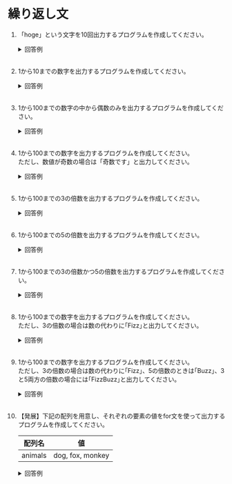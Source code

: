 # 繰り返し文

1. 「hoge」という文字を10回出力するプログラムを作成してください。

    <details><summary>回答例</summary><div>
            
    ```
    for (int i = 1; i <= 10; i++) {
        System.out.println("hoge");
    }
    ```
            
    </div></details>
        

    <br>
	
2. 1から10までの数字を出力するプログラムを作成してください。

    <details><summary>回答例</summary><div>
            
    ```
    for (int i = 1; i <= 10; i++) {
        System.out.println(i);
    }
    ```
            
    </div></details>
        

    <br>
		
4. 1から100までの数字の中から偶数のみを出力するプログラムを作成してください。

    <details><summary>回答例</summary><div>
            
    ```
    for (i = 1; i <= 100; i++) {
        if (i % 2 == 0) {
            System.out.println(i);
        }
    }
    ```
            
    </div></details>
        

    <br>

5. 1から100までの数字を出力するプログラムを作成してください。  
ただし、数値が奇数の場合は「奇数です」と出力してください。

    <details><summary>回答例</summary><div>
            
    ```
    for (int i = 1; i <= 100; i++) {
        if (i % 2 != 0) {
            echo '奇数です';
            System.out.println("奇数です");
        } else {
            System.out.println(i);
        }
    }
    ```
            
    </div></details>
        

    <br>
	
6. 1から100までの3の倍数を出力するプログラムを作成してください。  

    <details><summary>回答例</summary><div>
            
    ```
    for (int i = 1; i <= 100; i++) {
        if (i % 3 == 0) {
            System.out.println(i);
        }
    }
    ```
            
    </div></details>
        

    <br>
	
7. 1から100までの5の倍数を出力するプログラムを作成してください。  

    <details><summary>回答例</summary><div>
            
    ```
    for (int i = 1; i <= 100; i++) {
        if (i % 5 == 0) {
            System.out.println(i);
        }
    }
    ```
            
    </div></details>
        

    <br>
	
8. 1から100までの3の倍数かつ5の倍数を出力するプログラムを作成してください。  

    <details><summary>回答例</summary><div>
            
    ```
    for (int i = 1; i <= 100; i++) {
        if (i % 3 == 0 && i % 5 == 0) {
            System.out.println(i);
        }
    }
    ```
            
    </div></details>
        

    <br>
	
9. 1から100までの数字を出力するプログラムを作成してください。  
ただし、3の倍数の場合は数の代わりに｢Fizz｣と出力してください。

    <details><summary>回答例</summary><div>
            
    ```
    for (i = 1; i <= 100; i++) {
        if (i % 3 === 0) {
            System.out.println("Fizz");
        } else {
            System.out.println(i);
        }
    }
    ```
            
    </div></details>
        

    <br>
	
10. 1から100までの数字を出力するプログラムを作成してください。  
ただし、3の倍数の場合は数の代わりに｢Fizz｣、5の倍数のときは｢Buzz｣、3と5両方の倍数の場合には｢FizzBuzz｣と出力してください。

    <details><summary>回答例</summary><div>
            
    ```
    for (int i = 1; i <= 100; i++) {
        if (i % 3 == 0 && i % 5 == 0) {
            System.out.println("FizzBuzz");
        } else if (i % 5 == 0) {
            System.out.println("Buzz");
        } else if (i % 3 == 0) {
            System.out.println("Fizz");
        } else {
            System.out.println(i);
        }
    }

    ```
            
    </div></details>
        

    <br>
	
10. 【発展】下記の配列を用意し、それぞれの要素の値をfor文を使って出力するプログラムを作成してください。

    | 配列名  | 値               |
    | ------- | ---------------- |
    | animals | dog, fox, monkey |


    <details><summary>回答例</summary><div>
            
    ```
    animals = [ "dog", "fox", "monkey" ]

    for animal in animals
        puts animal 
    end
    ```
            
    </div></details>
        

    <br>

